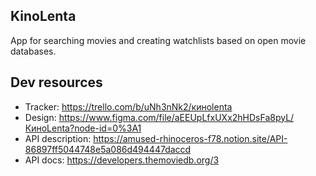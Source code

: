 ## KinoLenta

App for searching movies and creating watchlists based on open movie databases.

## Dev resources

* Tracker: https://trello.com/b/uNh3nNk2/киноlenta
* Design: https://www.figma.com/file/aEEUpLfxUXx2hHDsFa8pyL/КиноLenta?node-id=0%3A1
* API description: https://amused-rhinoceros-f78.notion.site/API-86897ff5044748e5a086d494447daccd
* API docs: https://developers.themoviedb.org/3
